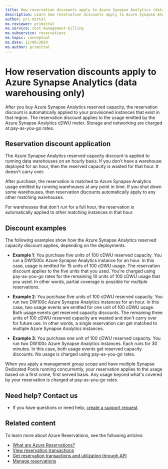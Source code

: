 ```yaml
---
title: How reservation discounts apply to Azure Synapse Analytics (data warehousing only)
description: Learn how reservation discounts apply to Azure Synapse Analytics to help you save money.
author: pri-mittal
ms.reviewer: primittal
ms.service: cost-management-billing
ms.subservice: reservations
ms.topic: conceptual
ms.date: 12/06/2024
ms.author: primittal
---
```


# How reservation discounts apply to Azure Synapse Analytics (data warehousing only)

After you buy Azure Synapse Analytics reserved capacity, the reservation discount is automatically applied to your provisioned instances that exist in that region. The reservation discount applies to the usage emitted by the Azure Synapse Analytics cDWU meter. Storage and networking are charged at pay-as-you-go rates.

## Reservation discount application

The Azure Synapse Analytics reserved capacity discount is applied to running data warehouses on an hourly basis. If you don't have a warehouse deployed for an hour, then the reserved capacity is wasted for that hour. It doesn't carry over.

After purchase, the reservation is matched to Azure Synapse Analytics usage emitted by running warehouses at any point in time. If you shut down some warehouses, then reservation discounts automatically apply to any other matching warehouses.

For warehouses that don't run for a full hour, the reservation is automatically applied to other matching instances in that hour.

## Discount examples

The following examples show how the Azure Synapse Analytics reserved capacity discount applies, depending on the deployments.

- **Example 1**: You purchase five units of 100 cDWU reserved capacity. You run a DW1500c Azure Synapse Analytics instance for an hour. In this case, usage is emitted for 15 units of 100 cDWU usage. The reservation discount applies to the five units that you used. You're charged using pay-as-you-go rates for the remaining 10 units of 100 cDWU usage that you used. In other words, partial coverage is possible for multiple reservations.

- **Example 2**: You purchase five units of 100 cDWU reserved capacity. You run two DW100c Azure Synapse Analytics instances for an hour. In this case, two usage events are emitted for one unit of 100 cDWU usage. Both usage events get reserved capacity discounts. The remaining three units of 100 cDWU reserved capacity are wasted and don't carry over for future use. In other words, a single reservation can get matched to multiple Azure Synapse Analytics instances.

- **Example 3**: You purchase one unit of 100 cDWU reserved capacity. You run two DW100c Azure Synapse Analytics instances. Each runs for 30 minutes. In this case, both usage events get reserved capacity discounts. No usage is charged using pay-as-you-go rates.

When you apply a management group scope and have multiple Synapse Dedicated Pools running concurrently, your reservation applies to the usage based on a first come, first served basis. Any usage beyond what's covered by your reservation is charged at pay-as-you-go rates.

## Need help? Contact us

- If you have questions or need help, [create a support request](https://go.microsoft.com/fwlink/?linkid=2083458).

## Related content

To learn more about Azure Reservations, see the following articles:

- [What are Azure Reservations?](save-compute-costs-reservations.md)
- [View reservation transactions](view-reservations.md)
- [Get reservation transactions and utilization through API](reservation-apis.md)
- [Manage reservations](manage-reserved-vm-instance.md)
